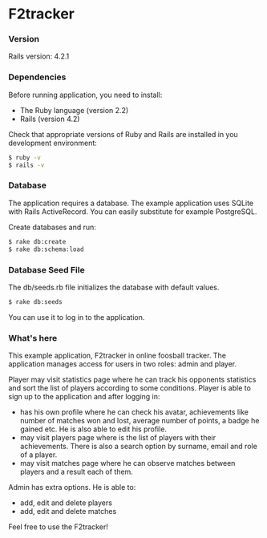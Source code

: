 # F2tracker

### Version

Rails version: 4.2.1

### Dependencies

Before running application, you need to install:

* The Ruby language (version 2.2)
* Rails (version 4.2)

Check that appropriate versions of Ruby and Rails are installed in you development environment:

```sh
$ ruby -v
$ rails -v
```

### Database

The application requires a database. The example application uses SQLite with Rails ActiveRecord. You can
easily substitute for example PostgreSQL.

Create databases and run:

```sh
$ rake db:create
$ rake db:schema:load
```

### Database Seed File

The db/seeds.rb file initializes the database with default values.

```sh
$ rake db:seeds
```

You can use it to log in to the application.

### What's here

This example application, F2tracker in online foosball tracker. The application manages access for users in two roles: admin and player.

Player may visit statistics page where he can track his opponents statistics and sort the list of players according to some conditions.
Player is able to sign up to the application and after logging in:

* has his own profile where he can check his avatar, achievements like number of matches won and lost, average number of points, a badge he gained etc.
  He is also able to edit his profile.
* may visit players page where is the list of players with their achievements. There is also a search option by surname, email and role of a player.
* may visit matches page where he can observe matches between players and a result each of them.

Admin has extra options. He is able to:
* add, edit and delete players
* add, edit and delete matches

Feel free to use the F2tracker!

